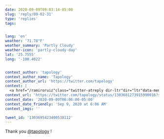 ```yaml
---
date: 2020-09-09T09:03:14-05:00
slug: 'reply/09-02-31'
type: 'replies'
tags:


lang: 'en'
weather: '71.78°F'
weather_summary: 'Partly Cloudy'
weather-icon: 'partly-cloudy-day'
lat: '25.7555'
long: '-100.4022'


context_author: 'tapology'
context_author_name: 'Tapology'
context_author_url: 'https://twitter.com/tapology'
context: |
  <a href="/ramiroruiz"class="twitter-atreply dir-ltr"dir="ltr"data-mentioned-user-id="16877472"data-screenname="ramiroruiz">@ramiroruiz</a> happy 33rd birthday! <a href="https://t.co/GFuNw5Gvvz"rel="nofollow noopener"dir="ltr"data-expanded-url="https://www.tapology.com/fightcenter/birthdays"data-url="https://www.tapology.com/fightcenter/birthdays"class="twitter_external_link dir-ltr tco-link"target="_blank"title="https://www.tapology.com/fightcenter/birthdays">tapology.com/fightcenter/bi…</a> via <a href="/tapology"class="twitter-atreply dir-ltr"dir="ltr"data-mentioned-user-id="76469581"data-screenname="tapology">@tapology</a>
context_url: 'https://twitter.com/tapology/status/1303681273915990016?s=12'
context_date: '2020-09-09T06:06:00-05:00'
context_date_friendly: 'Sep 9, 2020 at 6:06 AM'
context_imgs: ''

tweet_id: '1303695423400538112'
---
```

Thank you [@tapology](https://twitter.com/@tapology) !